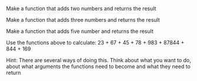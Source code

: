 Make a function that adds two numbers and returns the result

Make a function that adds three numbers and returns the result

Make a function that adds five number and returns the result

Use the functions above to calculate: 23 + 67 + 45 + 78 + 983 + 87844 + 844 + 169

Hint:
There are several ways of doing this. Think about what you want to do, about what arguments the functions need to become and what they need to return
